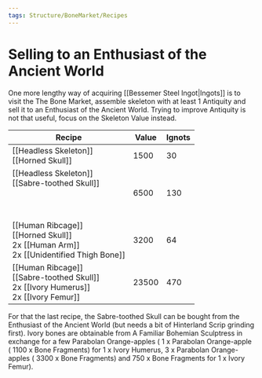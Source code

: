 ```yaml
---
tags: Structure/BoneMarket/Recipes
---
```

# Selling to an Enthusiast of the Ancient World
One more lengthy way of acquiring [[Bessemer Steel Ingot|Ingots]] is to visit the The Bone Market, assemble skeleton with at least 1 Antiquity and sell it to an Enthusiast of the Ancient World. Trying to improve Antiquity is not that useful, focus on the Skeleton Value instead.

| Recipe                                                                         	| Value 	| Ignots  	|
|--------------------------------------------------------------------------------	|-------	|---------	|
| [[Headless Skeleton]]<br>[[Horned Skull]]                                              	| 1500  	| 30      	|
| [[Headless Skeleton]]<br>[[Sabre-toothed Skull]]<br><br><br><br>                      	| 6500  	| 130     	|
| [[Human Ribcage]]<br>[[Horned Skull]]<br>2x [[Human Arm]]<br>2x [[Unidentified Thigh Bone]]   	| 3200  	| 64      	|
| [[Human Ribcage]]<br>[[Sabre-toothed Skull]]<br>2x [[Ivory Humerus]]<br>2x [[Ivory Femur]] 	| 23500 	| 470     	|

For that the last recipe, the Sabre-toothed Skull can be bought from the Enthusiast of the Ancient World (but needs a bit of Hinterland Scrip grinding first). Ivory bones are obtainable from A Familiar Bohemian Sculptress in exchange for a few Parabolan Orange-apples ( 1 x Parabolan Orange-apple ( 1100 x Bone Fragments) for 1 x Ivory Humerus, 3 x Parabolan Orange-apples ( 3300 x Bone Fragments) and 750 x Bone Fragments for 1 x Ivory Femur). 